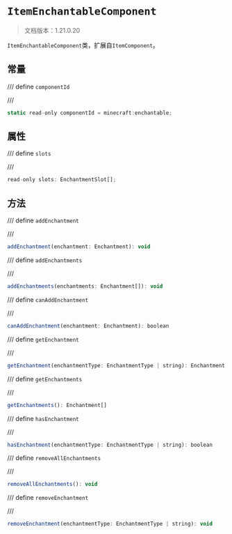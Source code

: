 # `ItemEnchantableComponent`

> 文档版本：1.21.0.20

`ItemEnchantableComponent`类，扩展自`ItemComponent`。

## 常量

/// define
`componentId`


///

```js
static read-only componentId = minecraft:enchantable;
```


## 属性

/// define
`slots`


///

```js
read-only slots: EnchantmentSlot[];
```


## 方法

/// define
`addEnchantment`


///

```js
addEnchantment(enchantment: Enchantment): void
```


/// define
`addEnchantments`


///

```js
addEnchantments(enchantments: Enchantment[]): void
```


/// define
`canAddEnchantment`


///

```js
canAddEnchantment(enchantment: Enchantment): boolean
```


/// define
`getEnchantment`


///

```js
getEnchantment(enchantmentType: EnchantmentType | string): Enchantment | undefined
```


/// define
`getEnchantments`


///

```js
getEnchantments(): Enchantment[]
```


/// define
`hasEnchantment`


///

```js
hasEnchantment(enchantmentType: EnchantmentType | string): boolean
```


/// define
`removeAllEnchantments`


///

```js
removeAllEnchantments(): void
```


/// define
`removeEnchantment`


///

```js
removeEnchantment(enchantmentType: EnchantmentType | string): void
```

